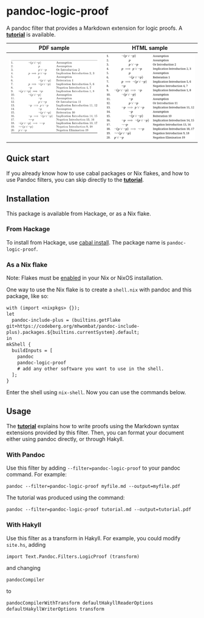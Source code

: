 # pandoc-logic-proof

A pandoc filter that provides a Markdown extension for logic proofs.
A [**tutorial**](tutorial.pdf) is available.

|  PDF sample  |  HTML sample  |
|:------------:|:-------------:|
| ![](pdf.png) | ![](html.png) |


## Quick start

If you already know how to use cabal packages or Nix flakes,
and how to use Pandoc filters, you can skip directly to the
[**tutorial**](tutorial.pdf).

## Installation

This package is available from Hackage, or as a Nix flake.

### From Hackage

To install from Hackage, use [cabal install](https://cabal.readthedocs.io/en/stable/cabal-commands.html#cabal-install).
The package name is `pandoc-logic-proof`.

### As a Nix flake

Note: Flakes must be [enabled](https://nixos.wiki/wiki/Flakes) in your Nix or NixOS installation.

One way to use the Nix flake is to create a `shell.nix` with pandoc and this package, like so:

~~~
with (import <nixpkgs> {});
let
  pandoc-include-plus = (builtins.getFlake git+https://codeberg.org/mhwombat/pandoc-include-plus).packages.${builtins.currentSystem}.default;
in
mkShell {
  buildInputs = [
    pandoc
    pandoc-logic-proof
    # add any other software you want to use in the shell.
  ];
}
~~~

Enter the shell using `nix-shell`.
Now you can use the commands below.

## Usage

The [**tutorial**](tutorial.pdf) explains how to write proofs using the Markdown
syntax extensions provided by this filter.
Then, you can format your document either using pandoc directly,
or through Hakyll.

### With Pandoc

Use this filter by adding `--filter=pandoc-logic-proof` to your pandoc command.
For example:

    pandoc --filter=pandoc-logic-proof myfile.md --output=myfile.pdf

The tutorial was produced using the command:

    pandoc --filter=pandoc-logic-proof tutorial.md --output=tutorial.pdf

### With Hakyll

Use this filter as a transform in Hakyll.
For example, you could modify `site.hs`, adding

```
import Text.Pandoc.Filters.LogicProof (transform)
```

and changing

```
pandocCompiler
```

to

```
pandocCompilerWithTransform defaultHakyllReaderOptions defaultHakyllWriterOptions transform
```

